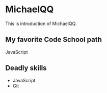 MichaelQQ
===
This is introduction of MichaelQQ.

My favorite Code School path
---
JavaScript

Deadly skills
---
* JavaScript
* Git
